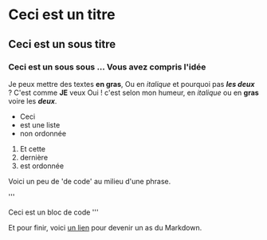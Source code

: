 # Ceci est un titre
## Ceci est un sous titre
### Ceci est un sous sous ... Vous avez compris l'idée



Je peux mettre des textes **en gras**,
Ou en *italique* et pourquoi pas ***les deux*** ? C'est comme **JE** veux 
Oui ! c'est selon mon humeur, en *italique* ou en **gras** voire les ***deux***.

- Ceci 
- est une liste 
- non ordonnée 

1. Et cette 
2. dernière
3. est ordonnée

Voici un peu de 'de code' au milieu d'une phrase.

'''

Ceci est un bloc de code
'''

Et pour finir, voici [un lien](https://guides.github.com/features/mastering-markdown/) pour devenir un as du Markdown.
